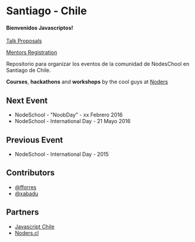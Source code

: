 # Santiago - Chile
#### Bienvenidos Javascriptos!

[Talk Proposals](https://github.com/nodeschool/Santiago/issues/new?title=Keynote%20Proposal%3A%20&body=%23%23%20Titulo%20del%20keynote%0A%0A%0A%23%23%20Descripcion%20del%20keynote%20%0A%0A%0A)

[Mentors Registration](https://github.com/nodeschool/Santiago/issues/5)

Repositorio para organizar los eventos de la comunidad de NodesChool en Santiago de Chile.

**Courses**, **hackathons** and **workshops** by the cool guys at [Noders](http://www.noders.cl/)


## Next Event
* NodeSchool - "NoobDay" - xx Febrero 2016
* NodeSchool - International Day - 21 Mayo 2016

## Previous Event
* NodeSchool - International Day - 2015



## Contributors
* [@fforres](github.com/fforres)
* [@xabadu](github.com/xabadu)

## Partners
* [Javascript Chile](http://www.meetup.com/es-ES/Javascript-Chile/)
* [Noders.cl](http://www.noders.cl/)
